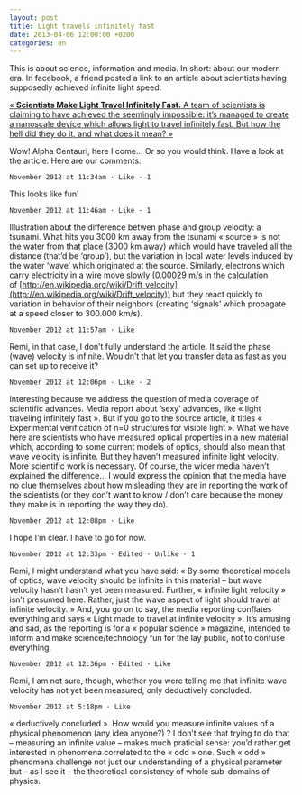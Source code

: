 ```yaml
---
layout: post
title: Light travels infinitely fast
date: 2013-04-06 12:00:00 +0200
categories: en
---
```

This is about science, information and media. In short: about our modern era. In facebook, a friend posted a link to an article about scientists having supposedly achieved infinite light speed:

[« **Scientists Make Light Travel Infinitely Fast.** A team of scientists is claiming to have achieved the seemingly impossible: it’s managed to create a nanoscale device which allows light to travel infinitely fast. But how the hell did they do it, and what does it mean? »](http://www.gizmodo.co.uk/2012/11/scientists-make-light-travel-infinitely-fast/)


Wow! Alpha Centauri, here I come… Or so you would think. Have a look at the article. Here are our comments:

````November 2012 at 11:34am · Like · 1````

This looks like fun!

````November 2012 at 11:46am · Like · 1````

Illustration about the difference betwen phase and group velocity: a tsunami. What hits you 3000 km away from the tsunami « source » is not the water from that place (3000 km away) which would have traveled all the distance (that’d be ‘group’), but the variation in local water levels induced by the water ‘wave’ which originated at the source. Similarly, electrons which carry electricity in a wire move slowly (0.00029 m/s in the calculation of [http://en.wikipedia.org/wiki/Drift_velocity](http://en.wikipedia.org/wiki/Drift_velocity)) but they react quickly to variation in behavior of their neighbors (creating ‘signals’ which propagate at a speed closer to 300.000 km/s).

````November 2012 at 11:57am · Like````

Remi, in that case, I don’t fully understand the article. It said the phase (wave) velocity is infinite. Wouldn’t that let you transfer data as fast as you can set up to receive it?

````November 2012 at 12:06pm · Like · 2````

Interesting because we address the question of media coverage of scientific advances. Media report about ‘sexy’ advances, like « light traveling infinitely fast ». But if you go to the source article, it titles « Experimental verification of n=0 structures for visible light ». What we have here are scientists who have measured optical properties in a new material which, according to some current models of optics, should also mean that wave velocity is infinite. But they haven’t measured infinite light velocity. More scientific work is necessary. Of course, the wider media haven’t explained the difference… I would express the opinion that the media have no clue themselves about how misleading they are in reporting the work of the scientists (or they don’t want to know / don’t care because the money they make is in reporting the way they do).

````November 2012 at 12:08pm · Like````

I hope I’m clear. I have to go for now.

````November 2012 at 12:33pm · Edited · Unlike · 1````

Remi, I might understand what you have said: « By some theoretical models of optics, wave velocity should be infinite in this material – but wave velocity hasn’t hasn’t yet been measured. Further, « infinite light velocity » isn’t presumed here. Rather, just the wave aspect of light should travel at infinite velocity. » And, you go on to say, the media reporting conflates everything and says « Light made to travel at infinite velocity ».
It’s amusing and sad, as the reporting is for a « popular science » magazine, intended to inform and make science/technology fun for the lay public, not to confuse everything.

````November 2012 at 12:36pm · Edited · Like````

Remi, I am not sure, though, whether you were telling me that infinite wave velocity has not yet been measured, only deductively concluded.

````November 2012 at 5:18pm · Like````

« deductively concluded ». How would you measure infinite values of a physical phenomenon (any idea anyone?) ? I don’t see that trying to do that – measuring an infinite value – makes much praticial sense: you’d rather get interested in phenomena correlated to the « odd » one. Such « odd » phenomena challenge not just our understanding of a physical parameter but – as I see it – the theoretical consistency of whole sub-domains of physics.
